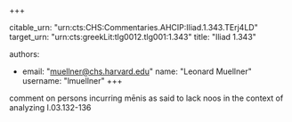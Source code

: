 +++


citable_urn: "urn:cts:CHS:Commentaries.AHCIP:Iliad.1.343.TErj4LD"
target_urn: "urn:cts:greekLit:tlg0012.tlg001:1.343"
title: "Iliad 1.343"

authors:
- email: "muellner@chs.harvard.edu"
  name: "Leonard Muellner"
  username: "lmuellner"
+++

<p>comment on persons incurring mēnis as said to lack noos in the context of analyzing I.03.132-136</p>